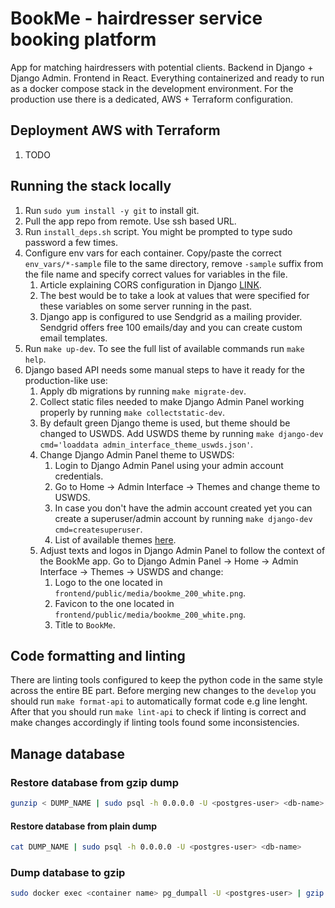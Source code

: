 # **BookMe - hairdresser service booking platform**

App for matching hairdressers with potential clients. Backend in Django + Django Admin. Frontend in React. Everything containerized and ready to run as a docker compose stack in the development environment. For the production use there is a dedicated, AWS + Terraform configuration.

## Deployment AWS with Terraform

1. TODO

## Running the stack locally

1. Run `sudo yum install -y git` to install git.
2. Pull the app repo from remote. Use ssh based URL.
3. Run `install_deps.sh` script. You might be prompted to type sudo password a few times.
4. Configure env vars for each container. Copy/paste the correct `env_vars/*-sample` file to the same directory, remove `-sample` suffix from the file name and specify correct values for variables in the file.
    1. Article explaining CORS configuration in Django [LINK](https://www.stackhawk.com/blog/django-cors-guide/#what-is-cors).
    2. The best would be to take a look at values that were specified for these variables on some server running in the past.
    3. Django app is configured to use Sendgrid as a mailing provider. Sendgrid offers free 100 emails/day and you can create custom email templates.
5. Run `make up-dev`. To see the full list of available commands run `make help`.
6. Django based API needs some manual steps to have it ready for the production-like use:
    1. Apply db migrations by running `make migrate-dev`.
    2. Collect static files needed to make Django Admin Panel working properly by running `make collectstatic-dev`.
    3. By default green Django theme is used, but theme should be changed to USWDS. Add USWDS theme by running `make django-dev cmd='loaddata admin_interface_theme_uswds.json'`.
    4. Change Django Admin Panel theme to USWDS:
       1. Login to Django Admin Panel using your admin account credentials.
       2. Go to Home -> Admin Interface -> Themes and change theme to USWDS.
       3. In case you don't have the admin account created yet you can create a superuser/admin account by running `make django-dev cmd=createsuperuser`.
       4. List of available themes [here](https://github.com/fabiocaccamo/django-admin-interface#optional-themes).
    5. Adjust texts and logos in Django Admin Panel to follow the context of the BookMe app. Go to Django Admin Panel -> Home -> Admin Interface -> Themes -> USWDS and change:
       1. Logo to the one located in `frontend/public/media/bookme_200_white.png`.
       2. Favicon to the one located in `frontend/public/media/bookme_200_white.png`.
       3. Title to `BookMe`.

## Code formatting and linting

There are linting tools configured to keep the python code in the same style across the entire BE part. Before merging new changes to the `develop` you should run `make format-api` to automatically format code e.g line lenght. After that you should run `make lint-api` to check if linting is correct and make changes accordingly if linting tools found some inconsistencies.

## Manage database

### Restore database from gzip dump

```bash
gunzip < DUMP_NAME | sudo psql -h 0.0.0.0 -U <postgres-user> <db-name>
```

#### Restore database from plain dump

```bash
cat DUMP_NAME | sudo psql -h 0.0.0.0 -U <postgres-user> <db-name>
```

### Dump database to gzip

```bash
sudo docker exec <container name> pg_dumpall -U <postgres-user> | gzip > <file name>.sql.gzip
```
